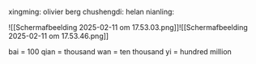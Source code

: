 xingming: olivier berg
chushengdi: helan
nianling: 

![[Scherm­afbeelding 2025-02-11 om 17.53.03.png]]![[Scherm­afbeelding 2025-02-11 om 17.53.46.png]]


bai = 100
qian = thousand
wan = ten thousand
yi = hundred million
